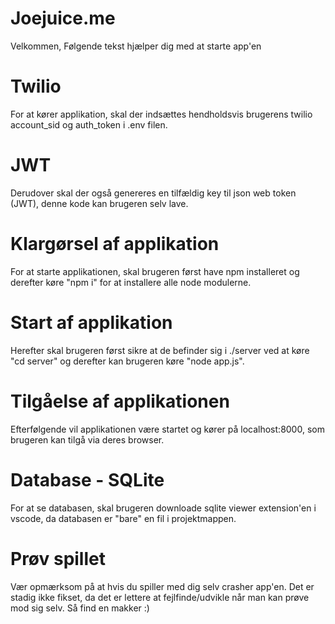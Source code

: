 # Joejuice.me
Velkommen,
Følgende tekst hjælper dig med at starte app'en

# Twilio

For at kører applikation, skal der indsættes hendholdsvis brugerens twilio account_sid og auth_token i .env filen.

# JWT

Derudover skal der også genereres en tilfældig key til json web token (JWT), denne kode kan brugeren selv lave.

# Klargørsel af applikation

For at starte applikationen, skal brugeren først have npm installeret og derefter køre "npm i" for at installere alle node modulerne.

# Start af applikation

Herefter skal brugeren først sikre at de befinder sig i ./server ved at køre "cd server" og derefter kan brugeren køre "node app.js".

# Tilgåelse af applikationen

Efterfølgende vil applikationen være startet og kører på localhost:8000, som brugeren kan tilgå via deres browser.

# Database - SQLite

For at se databasen, skal brugeren downloade sqlite viewer extension'en i vscode, da databasen er "bare" en fil i projektmappen.

# Prøv spillet
Vær opmærksom på at hvis du spiller med dig selv crasher app'en. Det er stadig ikke fikset, da det er lettere at fejlfinde/udvikle når man kan prøve mod sig selv. Så find en makker :)
